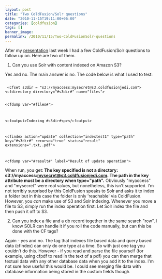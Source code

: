 ```yaml
---
layout: post
title: "Two ColdFusion/Solr questions"
date: "2010-11-15T19:11:00+06:00"
categories: [coldfusion]
tags: []
banner_image: 
permalink: /2010/11/15/Two-ColdFusionSolr-questions
---
```


After my <a href="http://www.raymondcamden.com/index.cfm/2010/11/12/Slides-code-from-ColdFusionSolr-presentation">presentation</a> last week I had a few ColdFusion/Solr questions to follow up on. Here are two of them.
<!--more-->
<p>

1) Can you use Solr with content indexed on Amazon S3?

<p>

Yes and no. The main answer is no. The code below is what I used to test:

<p>

<code>
 &lt;cfset s3dir = "s3://myaccess:mysecret@s3.coldfusionjedi.com"&gt;
&lt;cfdirectory directory="#s3dir#" name="files"&gt;

&lt;cfdump var="#files#"&gt;

&lt;cfoutput&gt;Indexing #s3dir#&lt;p&gt;&lt;/cfoutput&gt;

&lt;cfindex action="update" collection="indextest1" type="path" key="#s3dir#"
		 recurse="true" status="result" extensions=".txt,.pdf"&gt;
		 
&lt;cfdump var="#result#" label="Result of update operation"&gt;
</code>

<p>

When run, you get: <b>The key specified is not a directory: s3://myaccess:mysecret@s3.coldfusionjedi.com. The path in the key attribute must be a directory when type="path".</b> Obviously "myaccess" and "mysecret" were real values, but nonetheless, this isn't supported. I'm not terribly surprised by this ColdFusion speaks to Solr and asks it to index a folder but in this case the folder is only 'reachable' via ColdFusion. However, you <i>can</i> make use of S3 and Solr indexing. Whenever you move a file to S3, simply run the index operation first. Let Solr index the file and then push it off to S3. 

<p>

2) Can you index a file and a db record together in the same search "row". I know SOLR can handle it if you roll the code manually, but can this be done with the CF tags?

<p>

Again - yes and no. The tag that indexes file based data and query based data (cfindex) can only do one type at a time. So with just one tag you couldn't do this. However - if you read and parse the file yourself (for example, using cfpdf to read in the text of a pdf) you can then merge that textual data with any other database data when you add it to the index. I'm not sure how useful this would be. I could see merging file data with database information being stored in the custom fields though.